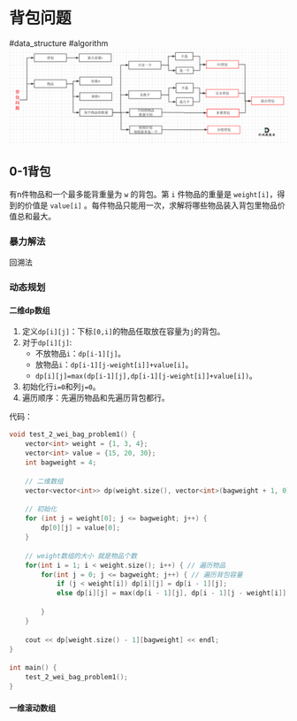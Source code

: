 # 背包问题

#data_structure #algorithm
![](Resources/背包问题_img_1.png)
## 0-1背包
有n件物品和一个最多能背重量为 `w` 的背包。第 `i` 件物品的重量是 `weight[i]`，得到的价值是 `value[i]` 。每件物品只能用一次，求解将哪些物品装入背包里物品价值总和最大。
### 暴力解法
回溯法
### 动态规划
#### 二维dp数组
1. 定义`dp[i][j]`：下标`[0,i]`的物品任取放在容量为`j`的背包。
2. 对于`dp[i][j]`:
	+ 不放物品`i`：`dp[i-1][j]`。
	+ 放物品`i`：`dp[i-1][j-weight[i]]+value[i]`。
	+ `dp[i][j]=max(dp[i-1][j],dp[i-1][j-weight[i]]+value[i])`。
3. 初始化行`i=0`和列`j=0`。
4. 遍历顺序：先遍历物品和先遍历背包都行。

代码：
```cpp
void test_2_wei_bag_problem1() {
    vector<int> weight = {1, 3, 4};
    vector<int> value = {15, 20, 30};
    int bagweight = 4;

    // 二维数组
    vector<vector<int>> dp(weight.size(), vector<int>(bagweight + 1, 0));

    // 初始化
    for (int j = weight[0]; j <= bagweight; j++) {
        dp[0][j] = value[0];
    }

    // weight数组的大小 就是物品个数
    for(int i = 1; i < weight.size(); i++) { // 遍历物品
        for(int j = 0; j <= bagweight; j++) { // 遍历背包容量
            if (j < weight[i]) dp[i][j] = dp[i - 1][j];
            else dp[i][j] = max(dp[i - 1][j], dp[i - 1][j - weight[i]] + value[i]);

        }
    }

    cout << dp[weight.size() - 1][bagweight] << endl;
}

int main() {
    test_2_wei_bag_problem1();
}
```
#### 一维滚动数组